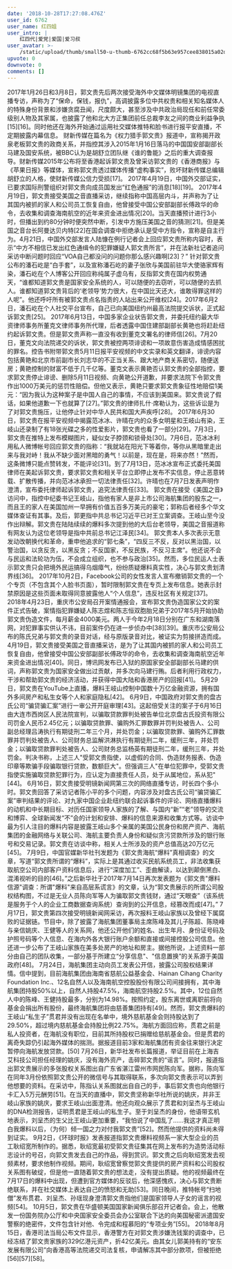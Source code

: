 ```yaml
---
date: '2018-10-28T17:27:08.476Z'
user_id: 6762
user_name: 红四姐
user_intro: |
    红四代|爱党|爱国|爱习叔
user_avatar: >-
    /static/upload/thumb/small50-u-thumb-6762cc68f5b63e957cee838015a02d58eec15f1056af.png
upvote: 0
downvote: 0
comments: []
---
```


2017年1月26日和3月8日，郭文贵先后两次接受海外中文媒体明镜集团的电视直播专访，声称为了“保命，保钱，报仇”，高调披露多位中共权贵和相关知名媒体人的特殊身份背景和涉嫌贪腐丑闻，尺度颇大，甚至涉及中共政治局现任和前任常委级别人物及其家属，也披露了他和北大方正集团前任总裁李友之间的商业利益争执\[15\]\[16\]。同时他还在海外开始通过运用社交媒体推特和脸书进行报平安直播，不定期披露内幕信息。 财新传媒在篇名为《权力猎手郭文贵》报道中，宣称揭开政泉老板郭文贵的政商关系，并指控其涉入2015年1月16日落马的中国国安部副部长马建及国安系统，被BBC认为是胡舒立团队继《谁的鲁能》之后的重大调查报导。财新传媒2015年公布将至香港起诉郭文贵及曾采访郭文贵的《香港商报》与《苹果日报》等媒体，宣称郭文贵透过媒体传播“虚构事实”，败坏财新传媒总编辑胡舒立的人格，使财新传媒公信力受损\[17\]。 2017年4月19日，中国外交部证实，已要求国际刑警组织对郭文贵向成员国发出“红色通报”的消息\[18\]\[19\]。 2017年4月19日，郭文贵接受美国之音直播采访，继续指称中国高层内斗，并声称为了让其国内被抓的家人和公司员工恢复自由，他曾接受中国公安部副部长傅政华的命令，去收集和调查海南航空的近年来资金进出情况\[20\]。当天直播预计进行3小时，但播出到约80分钟时便突然中断，引发中方施压美国之音的猜测\[21\]。但是美国之音台长阿曼达贝内特\[22\]在国会调查中拒绝承认是受中方指令，宣称是自主行为。4月21日，中国外交部发言人陆慷在例行记者会上回应郭文贵所称内容时，表示“中方不相信已发出红色通缉令的犯罪嫌疑人郭文贵所言”，并在法新社记者追问采访中断问题时回应“VOA自己都没问的问题你那么感兴趣啊\[23\]？” 针对郭文贵公布的潘石屹是“白手套”，以及宣称潘石屹的妻子张欣与美国前驻华大使骆家辉有染，潘石屹在个人博客公开回应称纯属子虚乌有，反指郭文贵在国内权势通天，“谁都知道郭文贵是国家安全系统的人，可以随便的去窃听，可以随便的去抓人。谁都知道郭文贵背后的‘老领导’势力很大，在中国比天还大，谁敢得罪这样的人呢”。他还呼吁所有被郭文贵点名指责的人站出来公开维权\[24\]。2017年6月2日，潘石屹在个人社交平台宣布，自己已向美国纽约州最高法院提交诉状，正式起诉郭文贵\[25\]。 2017年6月13日，中国多家企业状告郭文贵，并委托纽约最大华资律师事务所董克文律师事务所代理，后者透露中国住建部副部长黄艳也将赶赴纽约起诉郭文贵。但是郭文贵声称一直没有收到董克文署名的律师信\[26\]。7月20日，董克文向法院递交的诉状，郭文贵被控两项诽谤和一项故意伤害造成情感困扰的罪名。控告书附带郭文贵5月11日报平安视频的中文实录和英文翻译，诽谤内容包括黄艳和北京市前副市长刘志华的不正当关系、跟大地产商关系密切，随便送房；黄艳控制的财富不低于几千亿等。董克文表示黄艳否认郭文贵的全部指控，要求郭文贵停止诽谤、删除5月11日视频、向黄艳公开道歉，并要求法院下令郭文贵作出1000万美元的惩罚性赔偿。但他又表示，黄艳只要求郭文贵象征性地赔偿1美元：“因为我认为这种案子是中国人自己的事情，不应该到美国来。郭文贵说了假话，如果他道歉一下也就算了\[27\]。”郭文贵的律师扎什·席勒认为，这些诉讼是为了对郭文贵施压，让他停止针对中华人民共和国大声疾呼\[28\]。 2017年6月30日，郭文贵在报平安视频中揭露范冰冰、许晴在内的众多女明星和王岐山有染，王岐山还录制了有18张光碟之多的性爱影片，郭文贵也看了一部分\[29\]。7月3日，郭文贵在推特上发布模糊图片，疑似女子脖颈和锁骨处\[30\]。7月6日，范冰冰利用私人微博帐号回应郭文贵的指称：“我就站在阳光下等着你，等你从黑暗里走出来与我对峙！我从不缺少面对黑暗的勇气！以前是，现在是，将来亦然！”然而，这条微博只能点赞转发，不能评论\[31\]。到了7月13日，范冰冰宣布正式委托美国律师在美起诉郭文贵，要求郭文贵和相关平台立即停止发布不实信息，停止恶意转载、扩散传播，并向范冰冰承担一切法律责任\[32\]。许晴也在7月7日发表声明作澄清，宣布委托律师起诉郭文贵，追究法律责任\[33\]。 郭文贵在接受《美国之音》访问中，指控中纪委书记王岐山，指他有家人是非上市公司海航集团的股东之一，而且王的家人在美国加州一早拥有价值五百多万美元的豪宅；郭称后者经多个华文媒体查证有其事。及后，郭更指中共总书记习近平已对王立案调查。王岐山至今没作出辩解。郭文贵在陆陆续续的爆料多次提到他的大后台老领导，美国之音报道称有网友认为这位老领导是指中共前总书记江泽民\[34\]。 郭文贵本人多次表示无意发动改朝换代和革命，重申他追求的“郭七条”，“四反三不反，反对以黑治国，以警治国，以贪反贪，以黑反贪；不反国家，不反民族，不反习主席”。他还说不会与民运和法轮功为伍，不会成立组织，也不参与政治\[35\]。然而，多位民运人士表示郭文贵只会把境外民运搞得乌烟瘴气，纷纷质疑爆料真实性，决心与郭文贵划清界线\[36\]。 2017年10月2日，Facebook公司的女性发言人宣布撤销郭文贵的一个个专页（不包含其个人脸书页面），暂时限制郭文贵在专页上发布信息。她表示封禁原因是这些页面未取得同意披露他人“个人信息”，违反社区有关规定\[37\]。 2018年4月23日，重庆市公安局召开案情通报会，宣布郭文贵伪造国家公文的案件正式告破，案情指犯罪嫌疑人陈志煜和陈志恒双胞胎兄弟于2017年5月开始协助郭文贵伪造文件，每月薪金4000美元。两人于今年2月18日分别在广东和湖南落网，对犯罪事实供认不讳，目前案件仍在进一步侦办中\[38\]\[39\]。重庆市公安局公布的陈氏兄弟与郭文贵的录音对话，经与原版录音对比，被证实为剪接拼造而成。 4月19日，郭文贵接受美国之音直播采访，是为了让其国内被抓的家人和公司员工恢复自由，他曾接受中国公安部副部长傅政华的命令，去收集和调查海南航空近年来资金进出情况\[40\]。同日，博讯网发布已入狱的原国家安全部副部长马建的供词，声称郭文贵为国家安全做出过贡献，并多次向马建行贿。后者利用行政权力，干涉和帮助郭文贵的经济活动，并获得中国大陆和香港房产的回报\[41\]。 5月29日，郭文贵在YouTube上直播，爆料王岐山控制中国数十万亿金融资源，拥有国外多间房产和私生女等个人和家庭隐私\[42\]。 6月9日，中国政府对郭文贵的盘古氏公司“骗贷骗汇案”进行一审公开开庭审理\[43\]。这起倍受关注的案子于6月16日由大连市西岗区人民法院宣判，以骗取贷款罪判处被告单位北京盘古氏投资有限公司罚金人民币2.45亿元；以骗取贷款罪、骗购外汇罪数罪并罚判处被告人、公司副总经理吕涛执行有期徒刑二年三个月，并处罚金；以骗取贷款罪、骗购外汇罪数罪并罚判处被告人、公司财务总监解洪淋执行有期徒刑二年，缓刑三年，并处罚金；以骗取贷款罪判处被告人、公司财务总监杨英有期徒刑二年，缓刑三年，并处罚金。判决书称，上述三人"受郭文贵指使，以虚假的合同、伪造财务报表、伪造印章等欺骗手段骗取银行贷款，数额巨大"。但强调三人"在单位犯罪中，受郭文贵指使实施骗取贷款犯罪行为，应认定为直接责任人员，处于从属地位，系从犯"\[44\]。 6月16日，郭文贵接受明镜新闻网第三次的网络直播专访，时长四个多小时。郭文贵回答了采访记者陈小平的多个问题，内容涉及对盘古氏公司“骗贷骗汇案”审判结果的评论、对九家中国企业赴纽约联合起诉事件的评论、网络直播爆料的动机和中长期目标、对历任国家领导人家族的了解、与国内“新”“老”领导的交流和博弈、全球新闻发“不”会的计划和安排、爆料的信息来源和收集方式等。访谈中最为引人注目的爆料内容是披露王岐山多个亲属的美国公民身份和房产资产、海航集团的金融网络与关联公司、海航主要负责人身份和疑似贪污贷款所涉及的银行账号和交易记录。郭文贵在访谈中称，相关人士所涉及的资产总值高达20万亿元\[45\]。 7月9日，中国官媒新华社刊发题为《郭文贵海航“爆料”真相调查》的文章，写道“郭文贵所谓的“爆料”，实际上是其通过收买民航系统员工，非法收集获取航空公司内部客户资料信息后，进行“深度加工”、歪曲解读，以达到颠倒黑白、混淆视听的目的\[46\]。”之后新华社于2017年7月14日再次发表题为《郭文贵"爆料信源"调查：所谓"爆料"来自高层系谎言》的文章，认为“郭文贵展示的所谓公司股权结构图，不过是无业人员陈向军等人为骗取郭文贵钱财，通过“天眼查”（该系统是服务于个人的企业工商数据查询系统）查询到的公开信息，经篡改而成\[47\]。” 7月17日，郭文贵第四次接受明镜新闻网采访，再次报料王岐山家族以及曾经下属腐败的证据链。节目中，除了披露了海航集团董事局主席陈峰及其儿子陈超、陈晓峰与亲信姚庆、王健等人的关系网，他还公开他们的姓名、出生年月、身份证号码及护照号码等个人信息、在海内外各大银行账户余额和直接或间接控股公司信息。他还进一步公布了王岐山家族在美多处房产的地址和房主。据他所说，上述资料一部分由自己的团队收集，一部分基于所建立“分享信息"、"信息置换”的关系源于美国政府\[48\]。 7月24日，海航集团主动向员工发表公开信，披露公司股权结果详情。信中提到，目前海航集团由海南省慈航公益基金会、Hainan Cihang Charity Foundation Inc.、12名自然人以及海南航空控股股份有限公司间接拥有，其中海航集团持股50%以上，自然人持股47.5%，海南航空持股2.5%。其中，12位自然人中的陈峰、王健持股最多，分别为14.98%。按照约定，股东离世或离职前将向基金会捐出所有股份，最终海航集团将由慈善集团持有\[49\]。然而，郭文贵爆料的王岐山“私生子”贯君并没有出现在名单中，境外慈航基金会则持股达到了29.50%，超过境内慈航基金会持股比例22.75%。海航方面回应称，贯君之前是私人投资者，在海航没有职位，目前其所持股权已捐赠给慈航基金会。但是贯君的离奇失踪仍引起海外媒体的揣测。据报道目前3家和海航集团有资金往来银行决定暂停向海航发放贷款。\[50\] 7月26日，新华社发布长篇报道，举证目前在上海吉艾科技公司担任经理的姚庆，没有海外资产，击碎郭文贵的“谣言”。同时，报道指出郭文贵展示的多张股权关系图出自广东省湛江雷州市网民陈向军。据称，陈向军在同年3月份依照郭文贵公开的微信号与其取得联系，多次向郭文贵表示可以弄到他想要的资料。在采访中，陈指认关系图就出自自己的手，事后郭文贵也向他银行卡汇入5万元酬劳\[51\]。在当天的直播中，郭文贵坚称新华社所说的姚庆，并非王岐山家族的姚庆，要求王岐山出面澄清。他还向观众展示了贯君和刘呈杰与王岐山的DNA检测报告，证明贯君是王岐山的私生子。至于刘呈杰的身份，他语带玄机地表示，刘呈杰的生父比王岐山更加重要，“我怕说了中国乱了……我这才真正明白我爆料以后，（为何）倾一国之力对付我郭文贵”\[52\]。然而他提供的资料尚未得到证实。 9月2日，《环球时报》发表报道指郭文贵爆料视频系一家大型企业的员工耿绍宽所制作的。据悉，耿绍宽最初受郭文贵征集其在网上发布的为造势活动标志设计的号召，向郭文贵发去自己的作品，得到赏识。郭文贵之后向耿绍宽发去视频素材，要求他制作视频。期间，耿绍宽曾察觉郭文贵提供的房产资料和公司股权关系图有破绽，但是他一直随着郭文贵的想法走，没有提出质疑。他的视频最终在7月17日的爆料中出现，但遭到官方媒体的反驳后，他深感愧疚，决心与郭文贵断绝联系，并在社交媒体上表达自己的愤怒和无助\[53\]。同日晚间，推特帐号“扫地僧”发布贯君、刘呈杰、孙瑶现身澄清郭文贵指他们是国家领导人子女的谣言的视频\[54\]。 10月5日，郭文贵在华盛顿美国国家新闻俱乐部召开记者会。会上，他散发一份国务院办公厅和中央国家安全委员会办公室联合下达的向美国秘密派遣国安警察的绝密件，文件包含针对他、令完成和程慕阳的“专项业务”\[55\]。 2018年8月15日，香港司法当局公布文件显示，香港警方在对郭文贵涉嫌洗钱案的调查中，已经冻结了郭文贵家族的329亿港元资产，折42亿美元。由其女儿郭美持有的“安东发展有限公司”向香港高等法院递交司法复核，申请解冻其中部分款项，但被拒绝\[56\]\[57\]\[58\]。
